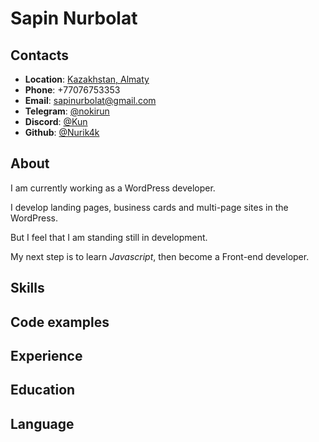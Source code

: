 # Sapin Nurbolat 
## Contacts
- **Location**: [Kazakhstan, Almaty](https://goo.gl/maps/BFzGW7mqykddFiJfA)
- **Phone**: +77076753353
- **Email**: [sapinurbolat@gmail.com](mailto:sapunurbolat@gmail.com)
- **Telegram**: [@nokirun](https://t.me/nokirun)
- **Discord**: [@Kun](https://discord.com/users/724918688431603814)
- **Github**: [@Nurik4k](https://github.com/Nurik4k)
## About
I am currently working as a WordPress developer. 

I develop landing pages, business cards and multi-page sites in the WordPress. 

But I feel that I am standing still in development. 

My next step is to learn *Javascript*, then become a Front-end developer.
## Skills

## Code examples

## Experience

## Education

## Language

